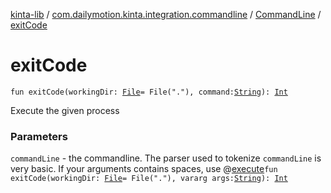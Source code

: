 [kinta-lib](../../index.md) / [com.dailymotion.kinta.integration.commandline](../index.md) / [CommandLine](index.md) / [exitCode](./exit-code.md)

# exitCode

`fun exitCode(workingDir: `[`File`](https://docs.oracle.com/javase/6/docs/api/java/io/File.html)` = File("."), command: `[`String`](https://kotlinlang.org/api/latest/jvm/stdlib/kotlin/-string/index.html)`): `[`Int`](https://kotlinlang.org/api/latest/jvm/stdlib/kotlin/-int/index.html)

Execute the given process

### Parameters

`commandLine` - the commandline. The parser used to tokenize `commandLine` is very basic.
If your arguments contains spaces, use @[execute](#)`fun exitCode(workingDir: `[`File`](https://docs.oracle.com/javase/6/docs/api/java/io/File.html)` = File("."), vararg args: `[`String`](https://kotlinlang.org/api/latest/jvm/stdlib/kotlin/-string/index.html)`): `[`Int`](https://kotlinlang.org/api/latest/jvm/stdlib/kotlin/-int/index.html)